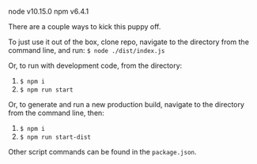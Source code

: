 node v10.15.0
npm v6.4.1

There are a couple ways to kick this puppy off.


To just use it out of the box, clone repo, navigate to the directory from the command line, and run:
`$ node ./dist/index.js`

Or, to run with development code, from the directory:
1. `$ npm i`
2. `$ npm run start`

Or, to generate and run a new production build, navigate to the directory from the command line, then:
1. `$ npm i`
2. `$ npm run start-dist`

Other script commands can be found in the `package.json`.
